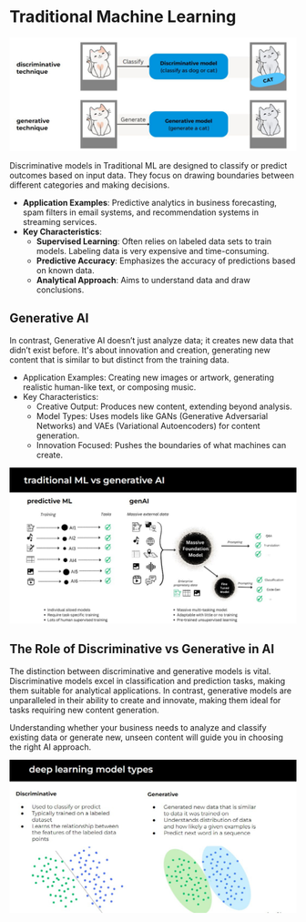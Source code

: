# Traditional Machine Learning

![generative technique](images/3-1.jpg)

Discriminative models in Traditional ML are designed to classify or predict outcomes based on input data. They focus on drawing boundaries between different categories and making decisions.

- **Application Examples**: Predictive analytics in business forecasting, spam filters in email systems, and recommendation systems in streaming services.
- **Key Characteristics**:
  - **Supervised Learning**: Often relies on labeled data sets to train models. Labeling data is very expensive and time-consuming.
  - **Predictive Accuracy**: Emphasizes the accuracy of predictions based on known data.
  - **Analytical Approach**: Aims to understand data and draw conclusions.

## Generative AI

In contrast, Generative AI doesn’t just analyze data; it creates new data that didn’t exist before. It's about innovation and creation, generating new content that is similar to but distinct from the training data.

- Application Examples: Creating new images or artwork, generating realistic human-like text, or composing music.
- Key Characteristics:
  - Creative Output: Produces new content, extending beyond analysis.
  - Model Types: Uses models like GANs (Generative Adversarial Networks) and VAEs (Variational Autoencoders) for content generation.
  - Innovation Focused: Pushes the boundaries of what machines can create.

![generative example](images/3-2.jpg)

## The Role of Discriminative vs Generative in AI

The distinction between discriminative and generative models is vital. Discriminative models excel in classification and prediction tasks, making them suitable for analytical applications. In contrast, generative models are unparalleled in their ability to create and innovate, making them ideal for tasks requiring new content generation.

Understanding whether your business needs to analyze and classify existing data or generate new, unseen content will guide you in choosing the right AI approach.

![deep learning model types](images/3-3.jpg)

